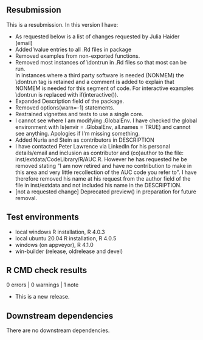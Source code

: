 ## Resubmission
This is a resubmission. In this version I have:

* As requested below is a list of changes requested by Julia Haider (email)
* Added \value entries to all .Rd files in package
* Removed examples from non-exported functions.
* Removed most instances of \dontrun in .Rd files so that most can be run.  
  In instances where a third party software is needed (NONMEM) the \dontrun tag 
  is retained and a comment is added to explain that NONMEM is needed for this 
  segment of code.  For interactive examples \dontrun is replaced with 
  if(interactive()).
* Expanded Description field of the package.
* Removed options(warn=-1) statements.
* Restrained vignettes and tests to use a single core.
* I cannot see where I am modifying .GlobalEnv. I have checked the global 
  environment with ls(envir = .GlobalEnv, all.names = TRUE) and cannot see
  anything. Apologies if I'm missing something.
* Added Nuria and Stein as contributors in DESCRIPTION
* I have contacted Peter Lawrence via LinkedIn for his personal details/email
  and inclusion as contributor and (co)author to the file: 
  inst/extdata/CodeLibrary/R/AUC.R. However he has requested he be removed 
  stating "I am now retired and have no contribution to make in this area and
  very little recollection of the AUC code you refer to". I have therefore
  removed his name at his request from the author field of the file in 
  inst/extdata and not included his name in the DESCRIPTION.
* [not a requested change] Deprecated preview() in preparation for future 
  removal.
  

## Test environments
* local windows R installation, R 4.0.3
* local ubuntu 20.04 R installation, R 4.0.5
* windows (on appveyor), R 4.1.0
* win-builder (release, oldrelease and devel)

## R CMD check results

0 errors | 0 warnings | 1 note

* This is a new release.

## Downstream dependencies

There are no downstream dependencies.
